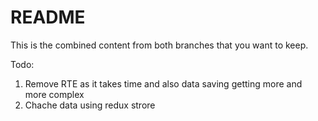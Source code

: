 # README

This is the combined content from both branches that you want to keep.

Todo:
1) Remove RTE as it takes time and also data saving getting more and more complex
2) Chache data using redux strore